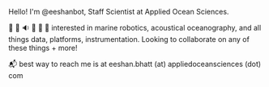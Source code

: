 Hello! I'm @eeshanbot, Staff Scientist at Applied Ocean Sciences.

:robot: :ocean: :sound: :abacus: :floppy_disk: :minidisc:
 interested in marine robotics, acoustical oceanography, and all things data, platforms, instrumentation. Looking to collaborate on any of these things + more!

:mailbox_with_mail:
 best way to reach me is at eeshan.bhatt (at) appliedoceansciences (dot) com
